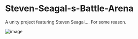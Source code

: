 # Steven-Seagal-s-Battle-Arena

A unity project featuring Steven Seagal.... For some reason.

![image](https://github.com/jonasdev55/Steven-Seagal-s-Sniper-Special-Opps-The-Game/assets/71385738/d6d952cb-239c-4b48-8fb1-96c984bcaa03)
